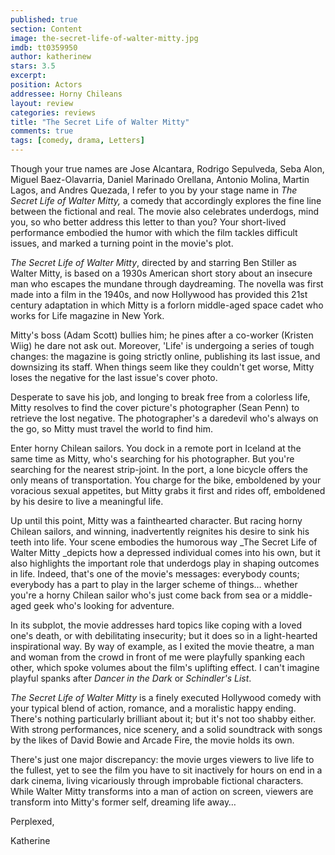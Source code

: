 ```yaml
---
published: true
section: Content
image: the-secret-life-of-walter-mitty.jpg
imdb: tt0359950
author: katherinew
stars: 3.5
excerpt: 
position: Actors
addressee: Horny Chileans
layout: review
categories: reviews
title: "The Secret Life of Walter Mitty"
comments: true
tags: [comedy, drama, Letters]
---
```

Though your true names are Jose Alcantara, Rodrigo Sepulveda, Seba Alon, Miguel Baez-Olavarria, Daniel Marinado Orellana, Antonio Molina, Martin Lagos, and Andres Quezada, I refer to you by your stage name in _The Secret Life of Walter Mitty,_ a comedy that accordingly explores the fine line between the fictional and real. The movie also celebrates underdogs, mind you, so who better address this letter to than you? Your short-lived performance embodied the humor with which the film tackles difficult issues, and marked a turning point in the movie's plot. 

_The Secret Life of Walter Mitty_, directed by and starring Ben Stiller as Walter Mitty, is based on a 1930s American short story about an insecure man who escapes the mundane through daydreaming. The novella was first made into a film in the 1940s, and now Hollywood has provided this 21st century adaptation in which Mitty is a forlorn middle-aged space cadet who works for Life magazine in New York.

Mitty's boss (Adam Scott) bullies him; he pines after a co-worker (Kristen Wiig) he dare not ask out.  Moreover, 'Life' is undergoing a series of tough changes: the magazine is going strictly online, publishing its last issue, and downsizing its staff.  When things seem like they couldn't get worse, Mitty loses the negative for the last issue's cover photo.

Desperate to save his job, and longing to break free from a colorless life, Mitty resolves to find the cover picture's photographer (Sean Penn) to retrieve the lost negative.  The photographer's a daredevil who's always on the go, so Mitty must travel the world to find him.

Enter horny Chilean sailors.  You dock in a remote port in Iceland at the same time as Mitty, who's searching for his photographer.  But you're searching for the nearest strip-joint.  In the port, a lone bicycle offers the only means of transportation.  You charge for the bike, emboldened by your voracious sexual appetites, but Mitty grabs it first and rides off, emboldened by his desire to live a meaningful life. 

Up until this point, Mitty was a fainthearted character. But racing horny Chilean sailors, and winning, inadvertently reignites his desire to sink his teeth into life.  Your scene embodies the humorous way _The Secret Life of Walter Mitty _depicts how a depressed individual comes into his own, but it also highlights the important role that underdogs play in shaping outcomes in life. Indeed, that's one of the movie's messages: everybody counts; everybody has a part to play in the larger scheme of things… whether you're a horny Chilean sailor who's just come back from sea or a middle-aged geek who's looking for adventure.

In its subplot, the movie addresses hard topics like coping with a loved one's death, or with debilitating insecurity; but it does so in a light-hearted inspirational way.  By way of example, as I exited the movie theatre, a man and woman from the crowd in front of me were playfully spanking each other, which spoke volumes about the film's uplifting effect. I can't imagine playful spanks after _Dancer in the Dark_ or _Schindler's List_.

_The Secret Life of Walter Mitty_ is a finely executed Hollywood comedy with your typical blend of action, romance, and a moralistic happy ending. There's nothing particularly brilliant about it; but it's not too shabby either.  With strong performances, nice scenery, and a solid soundtrack with songs by the likes of David Bowie and Arcade Fire, the movie holds its own.

There's just one major discrepancy: the movie urges viewers to live life to the fullest, yet to see the film you have to sit inactively for hours on end in a dark cinema, living vicariously through improbable fictional characters.  While Walter Mitty transforms into a man of action on screen, viewers are transform into Mitty's former self, dreaming life away…

Perplexed,

Katherine